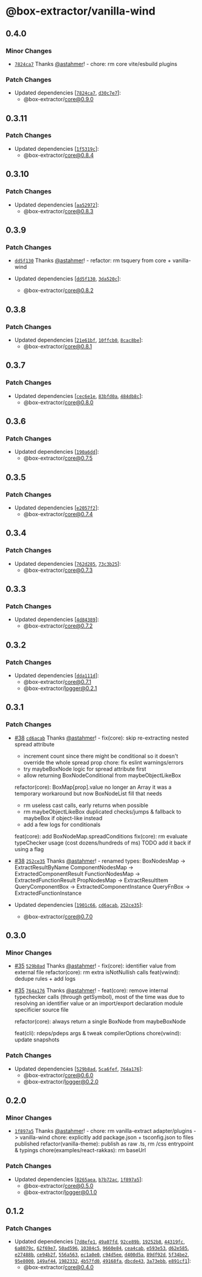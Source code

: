# @box-extractor/vanilla-wind

## 0.4.0

### Minor Changes

-   [`7824ca7`](https://github.com/astahmer/box-extractor/commit/7824ca72bc6ea9ecea0ba39d6b7f5b295a22e25e) Thanks [@astahmer](https://github.com/astahmer)! - chore: rm core vite/esbuild plugins

### Patch Changes

-   Updated dependencies [[`7824ca7`](https://github.com/astahmer/box-extractor/commit/7824ca72bc6ea9ecea0ba39d6b7f5b295a22e25e), [`d30c7e7`](https://github.com/astahmer/box-extractor/commit/d30c7e7585783e52862bcd5baa0a833e0eb6dedb)]:
    -   @box-extractor/core@0.9.0

## 0.3.11

### Patch Changes

-   Updated dependencies [[`1f5319c`](https://github.com/astahmer/box-extractor/commit/1f5319c57249f085a516e5ae39bb3402e1e95bf3)]:
    -   @box-extractor/core@0.8.4

## 0.3.10

### Patch Changes

-   Updated dependencies [[`aa52972`](https://github.com/astahmer/box-extractor/commit/aa5297219632792c8a2e8facee9cc5df3d297a8f)]:
    -   @box-extractor/core@0.8.3

## 0.3.9

### Patch Changes

-   [`dd5f130`](https://github.com/astahmer/box-extractor/commit/dd5f130f913398ac3ff47967ce1dcba8daec1906) Thanks [@astahmer](https://github.com/astahmer)! - refactor: rm tsquery from core + vanilla-wind

-   Updated dependencies [[`dd5f130`](https://github.com/astahmer/box-extractor/commit/dd5f130f913398ac3ff47967ce1dcba8daec1906), [`3da520c`](https://github.com/astahmer/box-extractor/commit/3da520c5ce3e6f1ffb679420dc48c567ae99f104)]:
    -   @box-extractor/core@0.8.2

## 0.3.8

### Patch Changes

-   Updated dependencies [[`21e61bf`](https://github.com/astahmer/box-extractor/commit/21e61bf69ad727355e43d037c1ee3d62d245daff), [`10ffcb0`](https://github.com/astahmer/box-extractor/commit/10ffcb03129698fcbdfffe9a37eb6fcc251654c1), [`8cac8be`](https://github.com/astahmer/box-extractor/commit/8cac8be9af51822876d5d6e219fe0ea9243f74e6)]:
    -   @box-extractor/core@0.8.1

## 0.3.7

### Patch Changes

-   Updated dependencies [[`cec6e1e`](https://github.com/astahmer/box-extractor/commit/cec6e1e4059d87e31b0dc5665991ea1bda12141c), [`83bfd0a`](https://github.com/astahmer/box-extractor/commit/83bfd0a8e7f271d1fd4df1985a3cd538d7ebe498), [`484db8c`](https://github.com/astahmer/box-extractor/commit/484db8c721ae5cf1f179ff4863b1c8c3b8e925b5)]:
    -   @box-extractor/core@0.8.0

## 0.3.6

### Patch Changes

-   Updated dependencies [[`190a6dd`](https://github.com/astahmer/box-extractor/commit/190a6dd5ea0703cb98408e19528fc51f7b73c3c9)]:
    -   @box-extractor/core@0.7.5

## 0.3.5

### Patch Changes

-   Updated dependencies [[`e2057f2`](https://github.com/astahmer/box-extractor/commit/e2057f2b56c8d33cf444bd899d15108ea17f8057)]:
    -   @box-extractor/core@0.7.4

## 0.3.4

### Patch Changes

-   Updated dependencies [[`762d285`](https://github.com/astahmer/box-extractor/commit/762d285e6aa98d32a4a788b739682b475949ccd2), [`73c3b25`](https://github.com/astahmer/box-extractor/commit/73c3b2551dd322a000a2e5ef50d151bc4787768f)]:
    -   @box-extractor/core@0.7.3

## 0.3.3

### Patch Changes

-   Updated dependencies [[`4d84389`](https://github.com/astahmer/box-extractor/commit/4d843896f2a20de66f4bec5b7d3f4828c6337f9b)]:
    -   @box-extractor/core@0.7.2

## 0.3.2

### Patch Changes

-   Updated dependencies [[`dda111d`](https://github.com/astahmer/box-extractor/commit/dda111d96997241f7c3b2331759123883baa61c5)]:
    -   @box-extractor/core@0.7.1
    -   @box-extractor/logger@0.2.1

## 0.3.1

### Patch Changes

-   [#38](https://github.com/astahmer/box-extractor/pull/38) [`cd6acab`](https://github.com/astahmer/box-extractor/commit/cd6acabe0d3ed5a2f352c436924cec5b6cb4a4f7) Thanks [@astahmer](https://github.com/astahmer)! - fix(core): skip re-extracting nested spread attribute

    -   increment count since there might be conditional so it doesn't override the whole spread prop
        chore: fix eslint warnings/errors
    -   try maybeBoxNode logic for spread attribute first
    -   allow returning BoxNodeConditional from maybeObjectLikeBox

    refactor(core): BoxMap[prop].value no longer an Array
    it was a temporary workaround but now BoxNodeList fill that needs

    -   rm useless cast calls, early returns when possible
    -   rm maybeObjectLikeBox duplicated checks/jumps & fallback to maybeBox if object-like instead
    -   add a few logs for conditionals

    feat(core): add BoxNodeMap.spreadConditions
    fix(core): rm evaluate typeChecker usage (cost dozens/hundreds of ms) TODO add it back if using a flag

-   [#38](https://github.com/astahmer/box-extractor/pull/38) [`252ce35`](https://github.com/astahmer/box-extractor/commit/252ce35e2797c55cf80a4531edddcdf2737d71ad) Thanks [@astahmer](https://github.com/astahmer)! - renamed types:
    BoxNodesMap -> ExtractResultByName
    ComponentNodesMap -> ExtractedComponentResult
    FunctionNodesMap -> ExtractedFunctionResult
    PropNodesMap -> ExtractResultItem
    QueryComponentBox -> ExtractedComponentInstance
    QueryFnBox -> ExtractedFunctionInstance
-   Updated dependencies [[`1901c66`](https://github.com/astahmer/box-extractor/commit/1901c66526bfda479de085e9088e8fa582796bd5), [`cd6acab`](https://github.com/astahmer/box-extractor/commit/cd6acabe0d3ed5a2f352c436924cec5b6cb4a4f7), [`252ce35`](https://github.com/astahmer/box-extractor/commit/252ce35e2797c55cf80a4531edddcdf2737d71ad)]:
    -   @box-extractor/core@0.7.0

## 0.3.0

### Minor Changes

-   [#35](https://github.com/astahmer/box-extractor/pull/35) [`529b8ad`](https://github.com/astahmer/box-extractor/commit/529b8adad1272da480b97cbb45319f3b6dec7960) Thanks [@astahmer](https://github.com/astahmer)! - fix(core): identifier value from external file
    refactor(core): rm extra isNotNullish calls
    feat(vwind): dedupe rules + add logs

-   [#35](https://github.com/astahmer/box-extractor/pull/35) [`764a176`](https://github.com/astahmer/box-extractor/commit/764a176538eab6bab02948884e40c8b14a8dfeef) Thanks [@astahmer](https://github.com/astahmer)! - feat(core): remove internal typechecker calls (through getSymbol), most of the time was due to resolving an identifier value or an import/export declaration module specificier source file

    refactor(core): always return a single BoxNode from maybeBoxNode

    feat(cli): rdeps/pdeps args & tweak compilerOptions
    chore(vwind): update snapshots

### Patch Changes

-   Updated dependencies [[`529b8ad`](https://github.com/astahmer/box-extractor/commit/529b8adad1272da480b97cbb45319f3b6dec7960), [`5ca6fef`](https://github.com/astahmer/box-extractor/commit/5ca6fef23e0c588198aaee88a72640cdaa012c3c), [`764a176`](https://github.com/astahmer/box-extractor/commit/764a176538eab6bab02948884e40c8b14a8dfeef)]:
    -   @box-extractor/core@0.6.0
    -   @box-extractor/logger@0.2.0

## 0.2.0

### Minor Changes

-   [`1f897a5`](https://github.com/astahmer/box-extractor/commit/1f897a5463ade29e8680fecaff4c0eee2823a739) Thanks [@astahmer](https://github.com/astahmer)! - chore: rm vanilla-extract adapter/plugins -> vanilla-wind
    chore: explicitly add package.json + tsconfig.json to files published
    refactor(vanilla-theme): publish as raw .ts, rm /css entrypoint & typings
    chore(examples/react-rakkas): rm baseUrl

### Patch Changes

-   Updated dependencies [[`0265aea`](https://github.com/astahmer/box-extractor/commit/0265aeabc590aed8837107739d9fdb9b51d40e34), [`b7b72ac`](https://github.com/astahmer/box-extractor/commit/b7b72ac0ba5bdad5fb920e87e036d2571f6894f0), [`1f897a5`](https://github.com/astahmer/box-extractor/commit/1f897a5463ade29e8680fecaff4c0eee2823a739)]:
    -   @box-extractor/core@0.5.0
    -   @box-extractor/logger@0.1.0

## 0.1.2

### Patch Changes

-   Updated dependencies [[`7d8efe1`](https://github.com/astahmer/box-extractor/commit/7d8efe12db1e24a8ae8e3a88486f8a69850a6c68), [`49a07fd`](https://github.com/astahmer/box-extractor/commit/49a07fd7351d969ac0d7612e71de1754ddcb3a46), [`92ce89b`](https://github.com/astahmer/box-extractor/commit/92ce89bc4b000917725ac57a5b33c85ce866be1f), [`19252b8`](https://github.com/astahmer/box-extractor/commit/19252b8203bd125c105a5f774639f5f9c9e55b41), [`44319fc`](https://github.com/astahmer/box-extractor/commit/44319fc40010aeb4923a3baa5f4c3c0289857564), [`6a8079c`](https://github.com/astahmer/box-extractor/commit/6a8079c87b5b0c39dca50a135c3067bdd74c8427), [`62f69e7`](https://github.com/astahmer/box-extractor/commit/62f69e762dd754b50aea24ede959de123e3565af), [`50ad596`](https://github.com/astahmer/box-extractor/commit/50ad5966c73a97bfb74f4e7075a25d4140de1fff), [`10384c5`](https://github.com/astahmer/box-extractor/commit/10384c5d9178f69890f22763698053f243694ff8), [`9660e84`](https://github.com/astahmer/box-extractor/commit/9660e8448365589141ac317cad59c4fc9071d516), [`cea4cab`](https://github.com/astahmer/box-extractor/commit/cea4cabdd074e40b7fc50a0b3f0a46ad0e33d119), [`e593e53`](https://github.com/astahmer/box-extractor/commit/e593e531787c7c4f05f16cb1759635087bee379d), [`d62e585`](https://github.com/astahmer/box-extractor/commit/d62e58523db5c0cc9453bb988d9751926fa3415e), [`e27488b`](https://github.com/astahmer/box-extractor/commit/e27488b71f16da110022ff7456011cb21a94150d), [`ce94b2f`](https://github.com/astahmer/box-extractor/commit/ce94b2f6e30b152ec32836c43e6be6dac4f410ed), [`556a563`](https://github.com/astahmer/box-extractor/commit/556a563f735ec876c0db1c21f30c96123a8145f8), [`ec1a0e0`](https://github.com/astahmer/box-extractor/commit/ec1a0e04adee11ffdab8d56ed9d4ea4d041f3174), [`c94d5ee`](https://github.com/astahmer/box-extractor/commit/c94d5ee5167ced1dde23c2a2cbd8cd6edf22a49c), [`d400d5a`](https://github.com/astahmer/box-extractor/commit/d400d5a0f0c19dbad9ec636712a478781a1b4be2), [`89df92d`](https://github.com/astahmer/box-extractor/commit/89df92dd822cc61422a7d5ee96e0a78058582826), [`5f34be2`](https://github.com/astahmer/box-extractor/commit/5f34be2f412758cbba86323162614b9409ba68b2), [`95e8000`](https://github.com/astahmer/box-extractor/commit/95e800000032370f05c42b5347f05d2a961c9776), [`149af44`](https://github.com/astahmer/box-extractor/commit/149af44c09d12c54b5868afef60ae2388e4a4478), [`1982332`](https://github.com/astahmer/box-extractor/commit/19823324a97a3ac597732ec3e7ec477a9bcb8202), [`4b57fd0`](https://github.com/astahmer/box-extractor/commit/4b57fd0319d0dfd5aac84f3fc035a76de23916d9), [`49168fa`](https://github.com/astahmer/box-extractor/commit/49168fa732abfb22727c1aab45f9076e5c4bac51), [`dbcde43`](https://github.com/astahmer/box-extractor/commit/dbcde43a64b74192fc524bb29229084087445fb2), [`3a73ebb`](https://github.com/astahmer/box-extractor/commit/3a73ebbf1f50ecd147b6b70e3c25762349bb37c0), [`e891cf1`](https://github.com/astahmer/box-extractor/commit/e891cf1ee1463ba3222af72c3aec26f491fc8da6)]:
    -   @box-extractor/core@0.4.0
